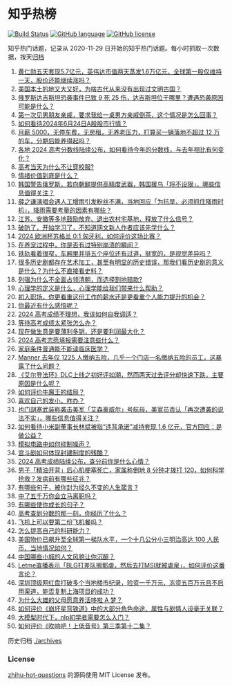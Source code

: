 # 知乎热榜
[![Build Status](https://github.com/ToWeLong/zhihu-hot-questions/workflows/CI/badge.svg)](https://github.com/ToWeLong/zhihu-hot-questions/actions)
[![GitHub language](https://img.shields.io/badge/language-golang-orange.svg)](https://golang.org/)
[![GitHub license](https://img.shields.io/github/license/ToWeLong/zhihu-hot-questions)](https://github.com/ToWeLong/zhihu-hot-questions/blob/main/LICENSE)

知乎热门话题，记录从 2020-11-29 日开始的知乎热门话题。每小时抓取一次数据，按天[归档](./archives)

<!-- BEGIN -->

1. [黄仁勋五天套现5.7亿元，英伟达市值两天蒸发1.6万亿元，全球第一股仅维持一天，股价还能继续涨吗？](https://www.zhihu.com/question/659589928)
1. [美国本土的地又大又好，为啥古代从来没有出现过文明古国？](https://www.zhihu.com/question/659484459)
1. [俄罗斯达吉斯坦恐袭事件已致 9 死 25 伤，达吉斯坦位于哪里？遭遇恐袭原因可能是什么？](https://www.zhihu.com/question/659727825)
1. [第一次见男朋友亲戚，要求我给一桌男方亲戚倒茶，这个情况是怎么回事？](https://www.zhihu.com/question/659546250)
1. [如何看待2024年6月24日A股股市行情？](https://www.zhihu.com/question/659484366)
1. [月薪 5000，无停车费，无房租，无养老压力，打算买一辆落地不超过 12 万的车，分期后能养得起吗？](https://www.zhihu.com/question/658850592)
1. [各地 2024 高考分数线陆续公布，如何看待今年的分数线，与去年相比有何变化？](https://www.zhihu.com/question/659670936)
1. [高考当天为什么不让穿校服?](https://www.zhihu.com/question/659030150)
1. [情绪价值到底是什么？](https://www.zhihu.com/question/616874423)
1. [韩国警告俄罗斯，若向朝鲜提供高精度武器，韩国援乌「将不设限」，哪些信息值得关注？](https://www.zhihu.com/question/659733424)
1. [薛之谦演唱会遇人工增雨引发粉丝不满，当地回应「为抗旱，必须抓住降雨时机」，降雨需要考量的因素有哪些？](https://www.zhihu.com/question/659665225)
1. [江苏、安徽等多地鼓励放弃、退出农村宅基地，释放了什么信号？](https://www.zhihu.com/question/659691993)
1. [破防了，开始学习了，不知道网文新人作者应该先学什么？](https://www.zhihu.com/question/659619788)
1. [2024 欧洲杯苏格兰 0:1 匈牙利，如何评价这场比赛？](https://www.zhihu.com/question/659503482)
1. [在养宠过程中，你是否有过特别崩溃的瞬间？](https://www.zhihu.com/question/639819428)
1. [铁轨看着很窄，车厢里并排五个座位还有过道，挺宽的，是视觉差异吗？](https://www.zhihu.com/question/659524431)
1. [很多历史剧都存在艺术加工，甚至有明显的历史错误，那我们看历史剧的意义是什么？为什么不直接看史料？](https://www.zhihu.com/question/658006619)
1. [列强为什么不全面占领清朝，而选择割地赔款?](https://www.zhihu.com/question/659632591)
1. [心理学的定义是什么，心理学能给我们带来什么帮助？](https://www.zhihu.com/question/658289476)
1. [初入职场，你更看重这份工作的薪水还是更看重个人能力提升的机会？](https://www.zhihu.com/question/659291678)
1. [你最近有什么感悟呢？](https://www.zhihu.com/question/659632580)
1. [2024 高考成绩不理想，我该如何自我调适？](https://www.zhihu.com/question/658929588)
1. [等待高考成绩太紧张怎么办？](https://www.zhihu.com/question/659134843)
1. [现在做生意是要薄利多销，还是要利润最大化？](https://www.zhihu.com/question/657008944)
1. [2024 高考志愿填报需要注意些什么？](https://www.zhihu.com/question/656369125)
1. [家庭条件普通能不能读临床医学？](https://www.zhihu.com/question/659613398)
1. [Manner 去年仅 1225 人缴纳五险，几乎一个门店一名缴纳五险的员工，这暴露了什么问题？](https://www.zhihu.com/question/659659241)
1. [《艾尔登法环》DLC上线之初好评如潮，然而两天过去评分却快速下跌，主要原因是什么呢？](https://www.zhihu.com/question/659630812)
1. [如何评价牛魔王的结局？](https://www.zhihu.com/question/266527564)
1. [喜欢自己的发小，咋办？](https://www.zhihu.com/question/659596201)
1. [也门胡塞武装称袭击美军「艾森豪威尔」号航母，美官员否认「再次遭袭的说法不实」，哪些信息值得关注？](https://www.zhihu.com/question/659659270)
1. [如何看待小米副董事长林斌被指“违背承诺”减持套现 1.6 亿元，官方回应：是做公益？](https://www.zhihu.com/question/659503232)
1. [模拟电路中如何抑制噪声？](https://www.zhihu.com/question/27303998)
1. [宫斗剧如何体现封建制度的残酷？](https://www.zhihu.com/question/657310665)
1. [2024 高考成绩陆续公布，查分前你是什么心情？](https://www.zhihu.com/question/659510528)
1. [男子「精油开背」后心肌梗塞死亡，家属称倒地 8 分钟才拨打 120，如何科学抢救？发病前有哪些征兆？](https://www.zhihu.com/question/659660052)
1. [有哪些句子，被你封为经久不变的人生箴言 ?](https://www.zhihu.com/question/659701171)
1. [中了五千万你会立马离职吗？](https://www.zhihu.com/question/333864736)
1. [有哪些使你成长的句子？](https://www.zhihu.com/question/359874713)
1. [高考查到分数的那一刻，你经历了什么？](https://www.zhihu.com/question/658005303)
1. [飞机上可以要第二份飞机餐吗？](https://www.zhihu.com/question/290460008)
1. [怎么提高自己的科研能力？](https://www.zhihu.com/question/579951096)
1. [美国物价已飙升至全球第一梯队水平，一个十几公分小三明治高达 100 人民币，当地情况如何？](https://www.zhihu.com/question/659552465)
1. [中国哪些小城的人文风貌让你沉醉？](https://www.zhihu.com/question/659403521)
1. [Letme直播表示「BLG打差队搁那虐，然后去打MSI就被虐泉」，如何评价这番言论？](https://www.zhihu.com/question/659663497)
1. [深圳顶级网红盘打破多个当地楼市纪录，验资一千万元、冻资五百万元且不启用渠道，能否复制上海项目的成功？](https://www.zhihu.com/question/659619031)
1. [为什么大雄的父母愿意养活哆啦 A 梦？](https://www.zhihu.com/question/545685021)
1. [如何评价《崩坏星穹铁道》中的大部分角色命途、属性与剧情人设毫无关联？](https://www.zhihu.com/question/659009418)
1. [大模型时代下，nlp初学者需要怎么入门？](https://www.zhihu.com/question/595292943)
1. [如何评价《吹响吧！上低音号》第三季第十二集？](https://www.zhihu.com/question/659690611)

<!-- END -->

历史归档 [./archives](./archives)


### License
[zhihu-hot-questions](https://github.com/towelong/zhihu-hot-questions) 的源码使用 MIT License 发布。